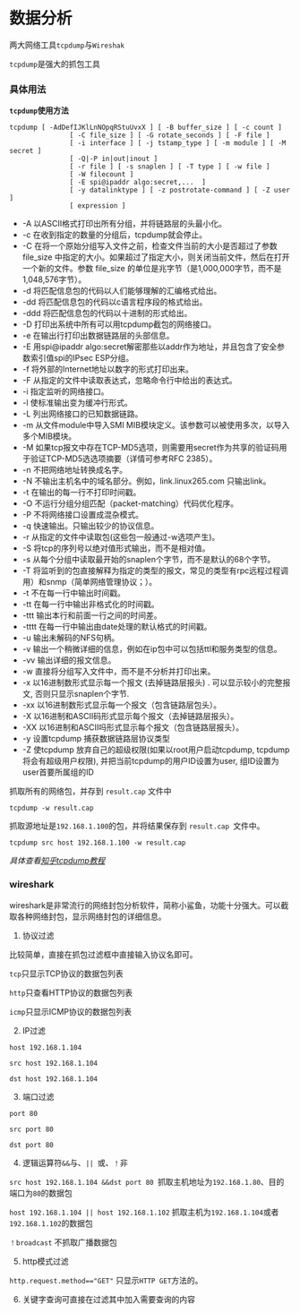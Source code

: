 # 数据分析

两大网络工具```tcpdump```与```Wireshak```

```tcpdump```是强大的抓包工具

### 具体用法

**```tcpdump```使用方法**

```shell
tcpdump [ -AdDefIJKlLnNOpqRStuUvxX ] [ -B buffer_size ] [ -c count ]
               [ -C file_size ] [ -G rotate_seconds ] [ -F file ]
               [ -i interface ] [ -j tstamp_type ] [ -m module ] [ -M secret ]
               [ -Q|-P in|out|inout ]
               [ -r file ] [ -s snaplen ] [ -T type ] [ -w file ]
               [ -W filecount ]
               [ -E spi@ipaddr algo:secret,...  ]
               [ -y datalinktype ] [ -z postrotate-command ] [ -Z user ]
               [ expression ]
```

- -A 以ASCII格式打印出所有分组，并将链路层的头最小化。
- -c 在收到指定的数量的分组后，tcpdump就会停止。
- -C 在将一个原始分组写入文件之前，检查文件当前的大小是否超过了参数file_size
中指定的大小。如果超过了指定大小，则关闭当前文件，然后在打开一个新的文件。参数 file_size
的单位是兆字节（是1,000,000字节，而不是1,048,576字节）。
- -d 将匹配信息包的代码以人们能够理解的汇编格式给出。
- -dd 将匹配信息包的代码以c语言程序段的格式给出。
- -ddd 将匹配信息包的代码以十进制的形式给出。
- -D 打印出系统中所有可以用tcpdump截包的网络接口。
- -e 在输出行打印出数据链路层的头部信息。
- -E 用spi@ipaddr algo:secret解密那些以addr作为地址，并且包含了安全参数索引值spi的IPsec ESP分组。
- -f 将外部的Internet地址以数字的形式打印出来。
- -F 从指定的文件中读取表达式，忽略命令行中给出的表达式。
- -i 指定监听的网络接口。
- -l 使标准输出变为缓冲行形式。
- -L 列出网络接口的已知数据链路。
- -m 从文件module中导入SMI MIB模块定义。该参数可以被使用多次，以导入多个MIB模块。
- -M 如果tcp报文中存在TCP-MD5选项，则需要用secret作为共享的验证码用于验证TCP-MD5选选项摘要（详情可参考RFC 2385）。
- -n 不把网络地址转换成名字。
- -N 不输出主机名中的域名部分。例如，link.linux265.com 只输出link。
- -t 在输出的每一行不打印时间戳。
- -O 不运行分组分组匹配（packet-matching）代码优化程序。
- -P 不将网络接口设置成混杂模式。
- -q 快速输出。只输出较少的协议信息。
- -r 从指定的文件中读取包(这些包一般通过-w选项产生)。
- -S 将tcp的序列号以绝对值形式输出，而不是相对值。
- -s 从每个分组中读取最开始的snaplen个字节，而不是默认的68个字节。
- -T 将监听到的包直接解释为指定的类型的报文，常见的类型有rpc远程过程调用）和snmp（简单网络管理协议；）。
- -t 不在每一行中输出时间戳。
- -tt 在每一行中输出非格式化的时间戳。
- -ttt 输出本行和前面一行之间的时间差。
- -tttt 在每一行中输出由date处理的默认格式的时间戳。
- -u 输出未解码的NFS句柄。
- -v 输出一个稍微详细的信息，例如在ip包中可以包括ttl和服务类型的信息。
- -vv 输出详细的报文信息。
- -w 直接将分组写入文件中，而不是不分析并打印出来。
- -x 以16进制数形式显示每一个报文 (去掉链路层报头) . 可以显示较小的完整报文, 否则只显示snaplen个字节.
- -xx 以16进制数形式显示每一个报文（包含链路层包头）。
- -X 以16进制和ASCII码形式显示每个报文（去掉链路层报头）。
- -XX 以16进制和ASCII吗形式显示每个报文（包含链路层报头）。
- -y 设置tcpdump 捕获数据链路层协议类型
- -Z 使tcpdump 放弃自己的超级权限(如果以root用户启动tcpdump, tcpdump将会有超级用户权限), 并把当前tcpdump的用户ID设置为user, 组ID设置为user首要所属组的ID

抓取所有的网络包，并存到 ```result.cap``` 文件中
```shell
tcpdump -w result.cap
```
抓取源地址是```192.168.1.100```的包，并将结果保存到 ```result.cap ```文件中。
```shell
tcpdump src host 192.168.1.100 -w result.cap
```
*具体查看[知乎tcpdump教程](https://zhuanlan.zhihu.com/p/74812069)*

### wireshark
wireshark是非常流行的网络封包分析软件，简称小鲨鱼，功能十分强大。可以截取各种网络封包，显示网络封包的详细信息。

1. 协议过滤

比较简单，直接在抓包过滤框中直接输入协议名即可。

```tcp```只显示TCP协议的数据包列表

```http```只查看HTTP协议的数据包列表

```icmp```只显示ICMP协议的数据包列表

2. IP过滤
```shell
host 192.168.1.104

src host 192.168.1.104

dst host 192.168.1.104
```

3. 端口过滤
```shell
port 80

src port 80

dst port 80
```

4. 逻辑运算符```&&```与、```|| ```或、```！```非

```src host 192.168.1.104 &&dst port 80 ```抓取主机地址为```192.168.1.80```、目的端口为```80```的数据包

```host 192.168.1.104 || host 192.168.1.102``` 抓取主机为```192.168.1.104```或者```192.168.1.102```的数据包

```！broadcast``` 不抓取广播数据包

5. http模式过滤

```http.request.method=="GET"``` 只显示```HTTP GET```方法的。

6. 关键字查询可直接在过滤其中加入需要查询的内容